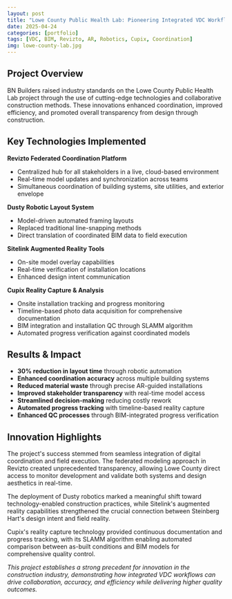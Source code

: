 ```yaml
---
layout: post
title: "Lowe County Public Health Lab: Pioneering Integrated VDC Workflows"
date: 2025-04-24
categories: [portfolio]
tags: [VDC, BIM, Revizto, AR, Robotics, Cupix, Coordination]
img: lowe-county-lab.jpg
---
```


## Project Overview

BN Builders raised industry standards on the Lowe County Public Health Lab project through the use of cutting-edge technologies and collaborative construction methods. These innovations enhanced coordination, improved efficiency, and promoted overall transparency from design through construction.

## Key Technologies Implemented

**Revizto Federated Coordination Platform**
- Centralized hub for all stakeholders in a live, cloud-based environment
- Real-time model updates and synchronization across teams
- Simultaneous coordination of building systems, site utilities, and exterior envelope

**Dusty Robotic Layout System**
- Model-driven automated framing layouts
- Replaced traditional line-snapping methods
- Direct translation of coordinated BIM data to field execution

**Sitelink Augmented Reality Tools**
- On-site model overlay capabilities
- Real-time verification of installation locations
- Enhanced design intent communication

**Cupix Reality Capture & Analysis**
- Onsite installation tracking and progress monitoring
- Timeline-based photo data acquisition for comprehensive documentation
- BIM integration and installation QC through SLAMM algorithm
- Automated progress verification against coordinated models

## Results & Impact

- **30% reduction in layout time** through robotic automation
- **Enhanced coordination accuracy** across multiple building systems
- **Reduced material waste** through precise AR-guided installations
- **Improved stakeholder transparency** with real-time model access
- **Streamlined decision-making** reducing costly rework
- **Automated progress tracking** with timeline-based reality capture
- **Enhanced QC processes** through BIM-integrated progress verification

## Innovation Highlights

The project's success stemmed from seamless integration of digital coordination and field execution. The federated modeling approach in Revizto created unprecedented transparency, allowing Lowe County direct access to monitor development and validate both systems and design aesthetics in real-time.

The deployment of Dusty robotics marked a meaningful shift toward technology-enabled construction practices, while Sitelink's augmented reality capabilities strengthened the crucial connection between Steinberg Hart's design intent and field reality.

Cupix's reality capture technology provided continuous documentation and progress tracking, with its SLAMM algorithm enabling automated comparison between as-built conditions and BIM models for comprehensive quality control.

*This project establishes a strong precedent for innovation in the construction industry, demonstrating how integrated VDC workflows can drive collaboration, accuracy, and efficiency while delivering higher quality outcomes.*
